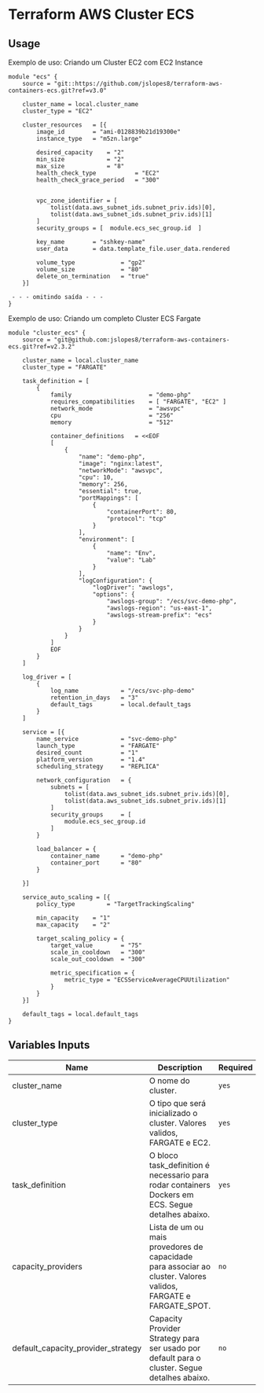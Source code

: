 # Terraform AWS Cluster ECS



## Usage
Exemplo de uso: Criando um Cluster EC2 com EC2 Instance
```hcl
module "ecs" {
    source = "git::https://github.com/jslopes8/terraform-aws-containers-ecs.git?ref=v3.0"

    cluster_name = local.cluster_name
    cluster_type = "EC2"

    cluster_resources   = [{
        image_id        = "ami-0128839b21d19300e"
        instance_type   = "m5zn.large"

        desired_capacity    = "2"
        min_size            = "2"
        max_size            = "8"
        health_check_type           = "EC2"
        health_check_grace_period   = "300"


        vpc_zone_identifier = [
            tolist(data.aws_subnet_ids.subnet_priv.ids)[0],
            tolist(data.aws_subnet_ids.subnet_priv.ids)[1]
        ]
        security_groups = [  module.ecs_sec_group.id  ]

        key_name        = "sshkey-name"
        user_data       = data.template_file.user_data.rendered

        volume_type             = "gp2"
        volume_size             = "80"
        delete_on_termination   = "true"
    }]

 - - - omitindo saída - - - 
}
```

Exemplo de uso: Criando um completo Cluster ECS Fargate
```hcl
module "cluster_ecs" {
    source = "git@github.com:jslopes8/terraform-aws-containers-ecs.git?ref=v2.3.2"

    cluster_name = local.cluster_name
    cluster_type = "FARGATE"

    task_definition = [
        {
            family                      = "demo-php"
            requires_compatibilities    = [ "FARGATE", "EC2" ]
            network_mode                = "awsvpc"
            cpu                         = "256"
            memory                      = "512"

            container_definitions   = <<EOF
            [
                {
                    "name": "demo-php",
                    "image": "nginx:latest",
                    "networkMode": "awsvpc",
                    "cpu": 10,
                    "memory": 256,
                    "essential": true,
                    "portMappings": [
                        {
                            "containerPort": 80,
                            "protocol": "tcp"
                        }
                    ],
                    "environment": [
                        {
                            "name": "Env",
                            "value": "Lab"
                        }
                    ],
                    "logConfiguration": {
                        "logDriver": "awslogs",
                        "options": {
                            "awslogs-group": "/ecs/svc-demo-php",
                            "awslogs-region": "us-east-1",
                            "awslogs-stream-prefix": "ecs"
                        }
                    }
                }
            ]
            EOF
        }
    ]

    log_driver = [
        {
            log_name            = "/ecs/svc-php-demo"
            retention_in_days   = "3"
            default_tags        = local.default_tags
        }
    ]

    service = [{
        name_service            = "svc-demo-php"
        launch_type             = "FARGATE"
        desired_count           = "1"
        platform_version        = "1.4"
        scheduling_strategy     = "REPLICA"

        network_configuration   = {
            subnets = [
                tolist(data.aws_subnet_ids.subnet_priv.ids)[0],
                tolist(data.aws_subnet_ids.subnet_priv.ids)[1]
            ]
            security_groups     = [
                module.ecs_sec_group.id
            ]
        }

        load_balancer = {
            container_name      = "demo-php"
            container_port      = "80"
        }

    }]

    service_auto_scaling = [{
        policy_type         = "TargetTrackingScaling"

        min_capacity    = "1"
        max_capacity    = "2"

        target_scaling_policy = {
            target_value        = "75"
            scale_in_cooldown   = "300"
            scale_out_cooldown  = "300"

            metric_specification = {
                metric_type = "ECSServiceAverageCPUUtilization"
            }
        }
    }]

    default_tags = local.default_tags
}
``` 

<!-- BEGINNING OF PRE-COMMIT-TERRAFORM DOCS HOOK -->
## Variables Inputs
| Name | Description | Required | Type | Default |
| ---- | ----------- | --------- | ---- | ------- |
| cluster_name | O nome do cluster. | `yes` | `string` | ` ` |
| cluster_type | O tipo que será inicializado o cluster. Valores validos, FARGATE e EC2. | `yes` | `string` | ` ` |
| task_definition | O bloco task_definition é necessario para rodar containers Dockers em ECS. Segue detalhes abaixo. | `yes` | `list` | `[ ]` |
| capacity_providers | Lista de um ou mais provedores de capacidade para associar ao cluster. Valores validos, FARGATE e FARGATE_SPOT. | `no` | `list` | `[ ]` |
| default_capacity_provider_strategy | Capacity Provider Strategy para ser usado por default para o cluster. Segue detalhes abaixo.  | `no` | `list` | `[ ]` |

